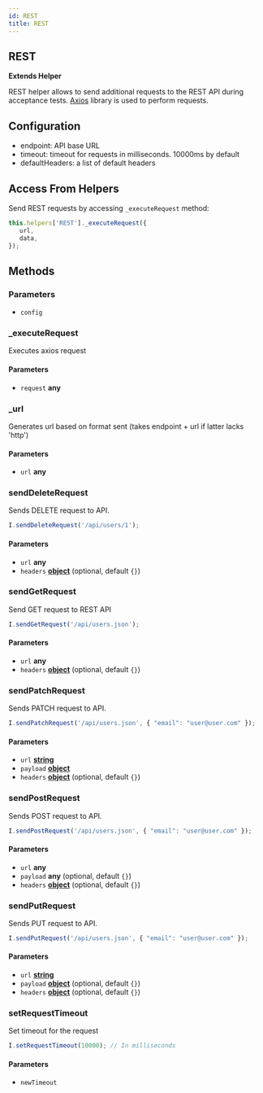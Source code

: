 ```yaml
---
id: REST
title: REST
---
```

<!-- Generated by documentation.js. Update this documentation by updating the source code. -->

## REST

**Extends Helper**

REST helper allows to send additional requests to the REST API during acceptance tests.
[Axios][1] library is used to perform requests.

## Configuration

-   endpoint: API base URL
-   timeout: timeout for requests in milliseconds. 10000ms by default
-   defaultHeaders: a list of default headers

## Access From Helpers

Send REST requests by accessing `_executeRequest` method:

```js
this.helpers['REST']._executeRequest({
   url,
   data,
});
```

## Methods

### Parameters

-   `config`  

### \_executeRequest

Executes axios request

#### Parameters

-   `request` **any** 

### \_url

Generates url based on format sent (takes endpoint + url if latter lacks 'http')

#### Parameters

-   `url` **any** 

### sendDeleteRequest

Sends DELETE request to API.

```js
I.sendDeleteRequest('/api/users/1');
```

#### Parameters

-   `url` **any** 
-   `headers` **[object][2]**  (optional, default `{}`)

### sendGetRequest

Send GET request to REST API

```js
I.sendGetRequest('/api/users.json');
```

#### Parameters

-   `url` **any** 
-   `headers` **[object][2]**  (optional, default `{}`)

### sendPatchRequest

Sends PATCH request to API.

```js
I.sendPatchRequest('/api/users.json', { "email": "user@user.com" });
```

#### Parameters

-   `url` **[string][3]** 
-   `payload` **[object][2]** 
-   `headers` **[object][2]**  (optional, default `{}`)

### sendPostRequest

Sends POST request to API.

```js
I.sendPostRequest('/api/users.json', { "email": "user@user.com" });
```

#### Parameters

-   `url` **any** 
-   `payload` **any**  (optional, default `{}`)
-   `headers` **[object][2]**  (optional, default `{}`)

### sendPutRequest

Sends PUT request to API.

```js
I.sendPutRequest('/api/users.json', { "email": "user@user.com" });
```

#### Parameters

-   `url` **[string][3]** 
-   `payload` **[object][2]**  (optional, default `{}`)
-   `headers` **[object][2]**  (optional, default `{}`)

### setRequestTimeout

Set timeout for the request

```js
I.setRequestTimeout(10000); // In milliseconds
```

#### Parameters

-   `newTimeout`  

[1]: https://github.com/axios/axios

[2]: https://developer.mozilla.org/docs/Web/JavaScript/Reference/Global_Objects/Object

[3]: https://developer.mozilla.org/docs/Web/JavaScript/Reference/Global_Objects/String
